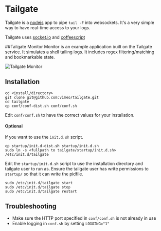 # Tailgate

Tailgate is a [nodejs](http://nodejs.org) app to pipe `tail -F` into websockets.  It's a very simple way to have real-time access to your logs.

Tailgate uses [socket.io](http://socket.io) and [coffeescript](http://coffeescript.org)

##Tailgate Monitor
Monitor is an example application built on the Tailgate service.  It simulates a shell tailing logs.  It includes regex filtering/matching and bookmarkable state.

![Tailgate Monitor](//github.com/vimeo/tailgate/raw/gh-pages/tailgate_monitor.png)

## Installation
	
	cd <install/directory>
	git clone git@github.com:vimeo/tailgate.git
	cd tailgate
	cp conf/conf-dist.sh conf/conf.sh

Edit `conf/conf.sh` to have the correct values for your installation.

#### Optional
If you want to use the `init.d.sh` script.

	cp startup/init.d-dist.sh startup/init.d.sh
	sudo ln -s <fullpath to tailgate/startup/init.d.sh> /etc/init.d/tailgate

Edit the `startup/init.d.sh` script to use the installation directory and tailgate user to run as.  Ensure the tailgate user has write permissions to `startup/` so that it can write the pidfile.

	sudo /etc/init.d/tailgate start
	sudo /etc/init.d/tailgate stop
	sudo /etc/init.d/tailgate restart


## Troubleshooting
	
* Make sure the HTTP port specified in `conf/conf.sh` is not already in use
* Enable logging in `conf.sh` by setting `LOGGING="1"`